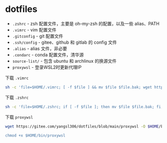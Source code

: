 # dotfiles

- `.zshrc` - zsh 配置文件，主要是 oh-my-zsh 的配置，以及一些 alias、PATH
- `.vimrc` - vim 配置文件
- `.gitconfig` - git 配置文件
- `.ssh/config` - gitee、github 和 gitlab 的 config 文件
- `.alias` - alias 文件，非必要
- `.condarc` - conda 配置文件，清华源
- `source-list/` - 包含 ubuntu 和 archlinux 的换源文件
- `proxywsl` - 登录WSL2时更新代理IP


下载 `.vimrc`
```bash
sh -c 'file=$HOME/.vimrc; [ -f $file ] && mv $file $file.bak; wget https://gitee.com/yangsl306/dotfiles/blob/main/.vimrc -O $file'
```

下载 `.zshrc`
```bash
sh -c 'file=$HOME/.zshrc; if [ -f $file ]; then mv $file $file.bak; fi; wget https://gitee.com/yangsl306/dotfiles/blob/main/.zshrc -O $file'
```

下载 `proxywsl`
```bash
wget https://gitee.com/yangsl306/dotfiles/blob/main/proxywsl -O $HOME/bin/proxywsl'

chmod +x $HOME/bin/proxywsl
```

